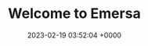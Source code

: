 ---
layout: testmint2
permalink: /dude56.html
title:  "Welcome to Emersa"
date:   2023-02-19 03:52:04 +0000
categories: jekyll update
---
